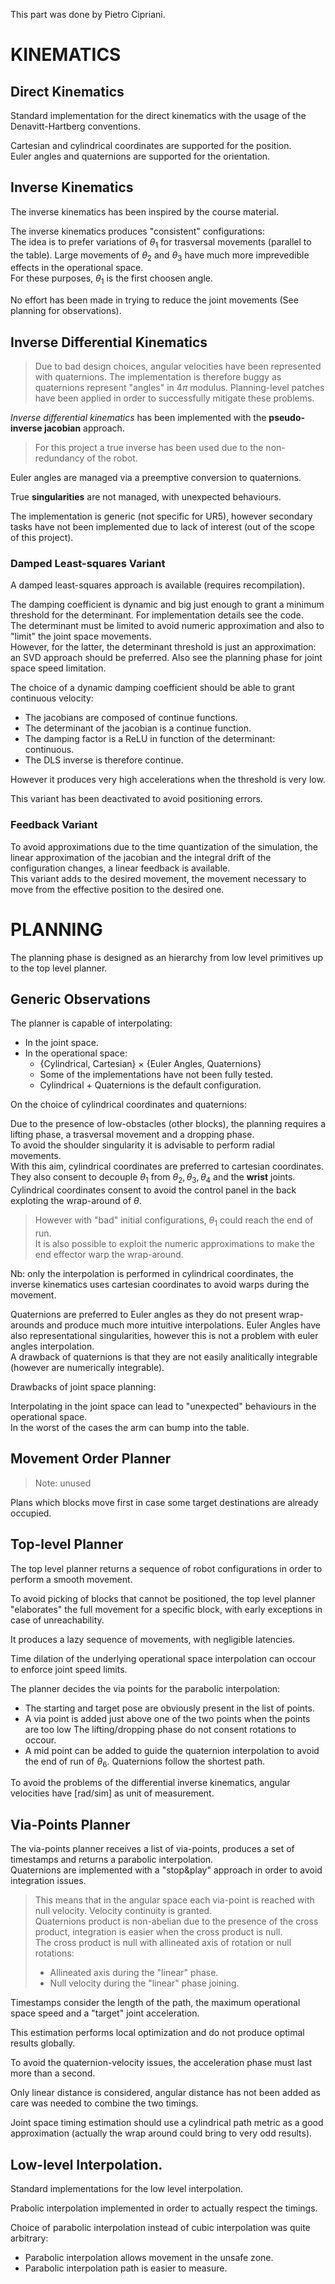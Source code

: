 This part was done by Pietro Cipriani.

# KINEMATICS
## Direct Kinematics
Standard implementation for the direct kinematics with the usage of the Denavitt-Hartberg conventions.

Cartesian and cylindrical coordinates are supported for the position.\
Euler angles and quaternions are supported for the orientation.

## Inverse Kinematics
The inverse kinematics has been inspired by the course material.

The inverse kinematics produces "consistent" configurations:\
The idea is to prefer variations of $\theta_1$ for trasversal movements (parallel to the table).
Large movements of $\theta_2$ and $\theta_3$ have much more imprevedible effects in the operational space.\
For these purposes, $\theta_1$ is the first choosen angle.

No effort has been made in trying to reduce the joint movements (See planning for observations).

## Inverse Differential Kinematics
> Due to bad design choices, angular velocities have been represented with quaternions.
> The implementation is therefore buggy as quaternions represent "angles" in $4\pi$ modulus.
> Planning-level patches have been applied in order to successfully mitigate these problems.

_Inverse differential kinematics_ has been implemented with the **pseudo-inverse jacobian** approach.
> For this project a true inverse has been used due to the non-redundancy of the robot.

Euler angles are managed via a preemptive conversion to quaternions.

True **singularities** are not managed, with unexpected behaviours.

The implementation is generic (not specific for UR5), however secondary tasks have not been implemented
due to lack of interest (out of the scope of this project).

### Damped Least-squares Variant
A damped least-squares approach is available (requires recompilation).

The damping coefficient is dynamic and big just enough to grant a minimum threshold for the determinant.
For implementation details see the code.\
The determinant must be limited to avoid numeric approximation and also to "limit" the joint space movements.\
However, for the latter, the determinant threshold is just an approximation: an SVD approach should be preferred.
Also see the planning phase for joint space speed limitation.

The choice of a dynamic damping coefficient should be able to grant continuous velocity:
- The jacobians are composed of continue functions.
- The determinant of the jacobian is a continue function.
- The damping factor is a ReLU in function of the determinant: continuous.
- The DLS inverse is therefore continue.

However it produces very high accelerations when the threshold is very low.

This variant has been deactivated to avoid positioning errors.

### Feedback Variant
To avoid approximations due to the time quantization of the simulation, the linear approximation of the jacobian
and the integral drift of the configuration changes, a linear feedback is available.\
This variant adds to the desired movement, the movement necessary to move from the effective position to the desired one.


# PLANNING
The planning phase is designed as an hierarchy from low level primitives up to the top level planner.

## Generic Observations
The planner is capable of interpolating:
- In the joint space.
- In the operational space:
    - {Cylindrical, Cartesian} $\times$ {Euler Angles, Quaternions}
    - Some of the implementations have not been fully tested.
    - Cylindrical + Quaternions is the default configuration.

On the choice of cylindrical coordinates and quaternions:

Due to the presence of low-obstacles (other blocks), the planning requires a lifting phase, a trasversal movement and a dropping phase.\
To avoid the shoulder singularity it is advisable to perform radial movements.\
With this aim, cylindrical coordinates are preferred to cartesian coordinates.\
They also consent to decouple $\theta_1$ from $\theta_2,\theta_3,\theta_4$ and the **wrist** joints.\
Cylindrical coordinates consent to avoid the control panel in the back exploting the wrap-around of $\theta$.
> However with "bad" initial configurations, $\theta_1$ could reach the end of run.\
> It is also possible to exploit the numeric approximations to make the end effector warp the wrap-around.

Nb: only the interpolation is performed in cylindrical coordinates, the inverse kinematics uses cartesian coordinates
to avoid warps during the movement.

Quaternions are preferred to Euler angles as they do not present wrap-arounds and produce much more intuitive interpolations.
Euler Angles have also representational singularities, however this is not a problem with euler angles interpolation.\
A drawback of quaternions is that they are not easily analitically integrable (however are numerically integrable).


Drawbacks of joint space planning:

Interpolating in the joint space can lead to "unexpected" behaviours in the operational space.\
In the worst of the cases the arm can bump into the table.

## Movement Order Planner
> Note: unused

Plans which blocks move first in case some target destinations are already occupied.

## Top-level Planner
The top level planner returns a sequence of robot configurations in order to perform a smooth movement.

To avoid picking of blocks that cannot be positioned, the top level planner "elaborates" the full movement
for a specific block, with early exceptions in case of unreachability.

It produces a lazy sequence of movements, with negligible latencies.

Time dilation of the underlying operational space interpolation can occour to enforce joint speed limits.

The planner decides the via points for the parabolic interpolation:
- The starting and target pose are obviously present in the list of points.
- A via point is added just above one of the two points when the points are too low
    The lifting/dropping phase do not consent rotations to occour.
- A mid point can be added to guide the quaternion interpolation to avoid the end of run of $\theta_6$.
    Quaternions follow the shortest path.

To avoid the problems of the differential inverse kinematics, angular velocities have \[rad/sim\] as unit of measurement.

## Via-Points Planner
The via-points planner receives a list of via-points, produces a set of timestamps and returns a parabolic interpolation.\
Quaternions are implemented with a "stop&play" approach in order to avoid integration issues.
> This means that in the angular space each via-point is reached with null velocity. Velocity continuity is granted.\
> Quaternions product is non-abelian due to the presence of the cross product, integration is easier when the cross product is null.\
> The cross product is null with allineated axis of rotation or null rotations:
> - Allineated axis during the "linear" phase.
> - Null velocity during the "linear" phase joining.

Timestamps consider the length of the path, the maximum operational space speed and a "target" joint acceleration.

This estimation performs local optimization and do not produce optimal results globally.

To avoid the quaternion-velocity issues, the acceleration phase must last more than a second.

Only linear distance is considered, angular distance has not been added as care was needed to combine the two timings.

Joint space timing estimation should use a cylindrical path metric as a good approximation (actually the wrap around could bring to very odd results).

## Low-level Interpolation.
Standard implementations for the low level interpolation.

Prabolic interpolation implemented in order to actually respect the timings.

Choice of parabolic interpolation instead of cubic interpolation was quite arbitrary:
- Parabolic interpolation allows movement in the unsafe zone.
- Parabolic interpolation path is easier to measure.
